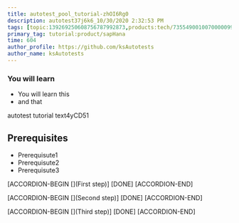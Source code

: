 ```yaml
---
title: autotest_pool_tutorial-zhOI6Rg0
description: autotest37j6k6_10/30/2020 2:32:53 PM
tags: [topic:139269250608756787992873,products:tech/73554900100700000996,tutorial:experience/advanced]
primary_tag: tutorial:product/sapHana
time: 604
author_profile: https://github.com/ksAutotests
author_name: ksAutotests
---
```

### You will learn
- You will learn this
- and that

autotest tutorial text4yCD51

## Prerequisites
- Prerequisute1
- Prerequisute2
- Prerequisute3

[ACCORDION-BEGIN [](First step)]
[DONE]
[ACCORDION-END]

[ACCORDION-BEGIN [](Second step)]
[DONE]
[ACCORDION-END]

[ACCORDION-BEGIN [](Third step)]
[DONE]
[ACCORDION-END]

